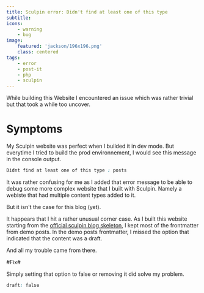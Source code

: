 ```yaml
---
title: Sculpin error: Didn't find at least one of this type
subtitle: 
icons:
    - warning
    - bug
image:
    featured: 'jackson/196x196.png'
    class: centered
tags:
    - error
    - post-it
    - php
    - sculpin
---
```


While building this Website I encountered an issue which was rather trivial but that took a while too uncover.

# Symptoms #

My Sculpin website was perfect when I builded it in dev mode.
But everytime I tried to build the prod environnement, I would see this message in the console output. 

```css
Didnt find at least one of this type : posts
```

It was rather confusing for me as I added that error message to be able to debug some more complex website that I built with Sculpin.
Namely a webiste that had multiple content types added to it.

But it isn't the case for this blog (yet).

It happears that I hit a rather unusual corner case.
As I built this website starting from the [official sculpin blog skeleton](https://github.com/sculpin/sculpin-blog-skeleton), I kept most of the frontmatter from demo posts.
In the demo posts frontmatter, I missed the option that indicated that the content was a draft.

And all my trouble came from there.

#Fix#

Simply setting that option to false or removing it did solve my problem.

```css
draft: false
```
